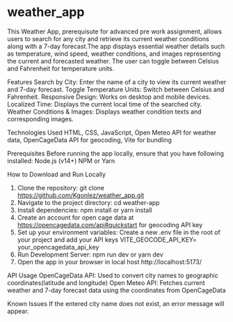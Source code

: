 # weather_app
This Weather App, prerequisute for advanced pre work assignment, allows users to search for any city and retrieve its current weather conditions along with a 7-day forecast.The app displays essential weather details such as temperature, wind speed, weather conditions, and images representing the current and forecasted weather. The user can toggle between Celsius and Fahrenheit for temperature units. 

Features
Search by City: Enter the name of a city to view its current weather and 7-day forecast.
Toggle Temperature Units: Switch between Celsius and Fahrenheit.
Responsive Design: Works on desktop and mobile devices.
Localized Time: Displays the current local time of the searched city.
Weather Conditions & Images: Displays weather condition texts and corresponding images.

Technologies Used
HTML, CSS, JavaScript, Open Meteo API for weather data, OpenCageData API for geocoding, Vite for bundling

Prerequisites
Before running the app locally, ensure that you have following installed:
Node.js (v14+)
NPM or Yarn

How to Download and Run Locally
1. Clone the repository: git clone https://github.com/Kgonlez/weather_app.git
2. Navigate to the project directory: cd weather-app
3. Install dependencies: npm install or yarn install 
4. Create an account for open cage data at https://opencagedata.com/api#quickstart for geocoding API key
5. Set up your environment variables: Create a new .env file in the root of your project and add your API keys 
    VITE_GEOCODE_API_KEY= your_opencagedata_api_key
6. Run Development Server: npm run dev or yarn dev
7. Open the app in your browser in local host http://localhost:5173/

API Usage
OpenCageData API: Used to convert city names to geographic coordinates(latitude and longitude)
Open Meteo API: Fetches current weather and 7-day forecast data using the coordinates from OpenCageData

Known Issues 
If the entered city name does not exist, an error message will appear.
